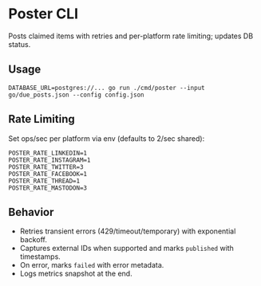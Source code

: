 # Poster CLI

Posts claimed items with retries and per-platform rate limiting; updates DB status.

## Usage
```
DATABASE_URL=postgres://... go run ./cmd/poster --input go/due_posts.json --config config.json
```

## Rate Limiting
Set ops/sec per platform via env (defaults to 2/sec shared):
```
POSTER_RATE_LINKEDIN=1
POSTER_RATE_INSTAGRAM=1
POSTER_RATE_TWITTER=3
POSTER_RATE_FACEBOOK=1
POSTER_RATE_THREAD=1
POSTER_RATE_MASTODON=3
```

## Behavior
- Retries transient errors (429/timeout/temporary) with exponential backoff.
- Captures external IDs when supported and marks `published` with timestamps.
- On error, marks `failed` with error metadata.
- Logs metrics snapshot at the end.

